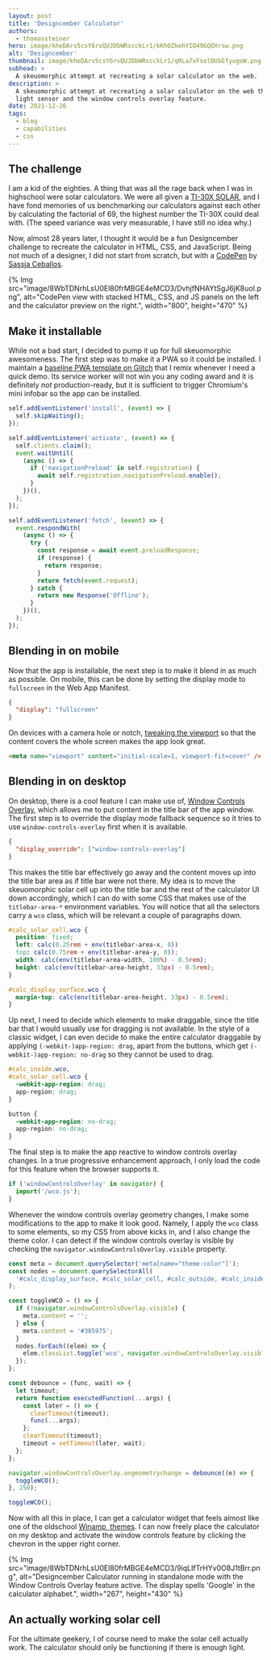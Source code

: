 ```yaml
---
layout: post
title: 'Designcember Calculator'
authors:
  - thomassteiner
hero: image/kheDArv5csY6rvQUJDbWRscckLr1/kKhOZkehYIQ49GQOXrsw.png
alt: 'Designcember'
thumbnail: image/kheDArv5csY6rvQUJDbWRscckLr1/qRLa7xFsolDUbEfyugoW.png
subhead: >
  A skeuomorphic attempt at recreating a solar calculator on the web.
description: >
  A skeuomorphic attempt at recreating a solar calculator on the web that makes use of the ambient
  light sensor and the window controls overlay feature.
date: 2021-12-26
tags:
  - blog
  - capabilities
  - css
---
```


## The challenge

I am a kid of the eighties. A thing that was all the rage back when I was in highschool were solar calculators.
We were all given a [TI-30X SOLAR](https://en.wikipedia.org/wiki/TI-30#/media/File:TI-30X_SOLAR,_2.jpg),
and I have fond memories of us benchmarking our calculators against each other by calculating the factorial of 69, the highest
number the TI-30X could deal with. (The speed variance was very measurable, I have still no idea why.)

Now, almost 28 years later, I thought it would be a fun Designcember challenge to recreate the calculator in HTML, CSS, and JavaScript.
Being not much of a designer, I did not start from scratch, but with a [CodePen](https://codepen.io/sassjajc/pen/zNJgKg) by
[Sassja Ceballos](https://codepen.io/sassjajc).

{% Img src="image/8WbTDNrhLsU0El80frMBGE4eMCD3/DvhjfNHAYtSgJ6jK8uoI.png", alt="CodePen view with stacked HTML, CSS, and JS panels on the left and the calculator preview on the right.", width="800", height="470" %}

## Make it installable

While not a bad start, I decided to pump it up for full skeuomorphic awesomeness. The first step was to make it a PWA so it could be installed.
I maintain a [baseline PWA template on Glitch](https://glitch.com/edit/#!/baseline-pwa) that I remix whenever I need a quick demo.
Its service worker will not win you any coding award and it is definitely _not_ production-ready, but it is sufficient to trigger Chromium's mini infobar so the app can be installed.

```js
self.addEventListener('install', (event) => {
  self.skipWaiting();
});

self.addEventListener('activate', (event) => {
  self.clients.claim();
  event.waitUntil(
    (async () => {
      if ('navigationPreload' in self.registration) {
        await self.registration.navigationPreload.enable();
      }
    })(),
  );
});

self.addEventListener('fetch', (event) => {
  event.respondWith(
    (async () => {
      try {
        const response = await event.preloadResponse;
        if (response) {
          return response;
        }
        return fetch(event.request);
      } catch {
        return new Response('Offline');
      }
    })(),
  );
});
```

## Blending in on mobile

Now that the app is installable, the next step is to make it blend in as much as possible. On mobile, this can be done by
setting the display mode to `fullscreen` in the Web App Manifest.

```json
{
  "display": "fullscreen"
}
```

On devices with a camera hole or notch, [tweaking the viewport](https://webkit.org/blog/7929/designing-websites-for-iphone-x/)
so that the content covers the whole screen makes the app look great.

```html
<meta name="viewport" content="initial-scale=1, viewport-fit=cover" />
```

## Blending in on desktop

On desktop, there is a cool feature I can make use of, [Window Controls Overlay](/window-controls-overlay/), which allows me to
put content in the title bar of the app window. The first step is to override the display mode fallback sequence so it tries to use
`window-controls-overlay` first when it is available.

```json
{
  "display_override": ["window-controls-overlay"]
}
```

This makes the title bar effectively go away and the content moves up into the title bar area as if title bar were not there.
My idea is to move the skeuomorphic solar cell up into the title bar and the rest of the calculator UI down accordingly, which I can do with some CSS
that makes use of the `titlebar-area-*` environment variables. You will notice that all the selectors carry a `wco` class, which will be relevant a couple of paragraphs down.

```css
#calc_solar_cell.wco {
  position: fixed;
  left: calc(0.25rem + env(titlebar-area-x, 0))
  top: calc(0.75rem + env(titlebar-area-y, 0));
  width: calc(env(titlebar-area-width, 100%) - 0.5rem);
  height: calc(env(titlebar-area-height, 33px) - 0.5rem);
}

#calc_display_surface.wco {
  margin-top: calc(env(titlebar-area-height, 33px) - 0.5rem);
}
```

Up next, I need to decide which elements to make draggable, since the title bar that I would usually use for dragging is not available.
In the style of a classic widget, I can even decide to make the entire calculator draggable by applying `(-webkit-)app-region: drag`, apart from the buttons, which get `(-webkit-)app-region: no-drag` so they cannot be used to drag.

```css
#calc_inside.wco,
#calc_solar_cell.wco {
  -webkit-app-region: drag;
  app-region: drag;
}

button {
  -webkit-app-region: no-drag;
  app-region: no-drag;
}
```

The final step is to make the app reactive to window controls overlay changes.
In a true progressive enhancement approach, I only load the code for this feature when the browser supports it.

```js
if ('windowControlsOverlay' in navigator) {
  import('/wco.js');
}
```

Whenever the window controls overlay geometry changes, I make some modifications to the app to make it look good.
Namely, I apply the `wco` class to some elements, so my CSS from above kicks in,
and I also change the theme color. I can detect if the window controls overlay is visible by checking the `navigator.windowControlsOverlay.visible` property.

```js
const meta = document.querySelector('meta[name="theme-color"]');
const nodes = document.querySelectorAll(
  '#calc_display_surface, #calc_solar_cell, #calc_outside, #calc_inside',
);

const toggleWCO = () => {
  if (!navigator.windowControlsOverlay.visible) {
    meta.content = '';
  } else {
    meta.content = '#385975';
  }
  nodes.forEach((elem) => {
    elem.classList.toggle('wco', navigator.windowControlsOverlay.visible);
  });
};

const debounce = (func, wait) => {
  let timeout;
  return function executedFunction(...args) {
    const later = () => {
      clearTimeout(timeout);
      func(...args);
    };
    clearTimeout(timeout);
    timeout = setTimeout(later, wait);
  };
};

navigator.windowControlsOverlay.ongeometrychange = debounce((e) => {
  toggleWCO();
}, 250);

toggleWCO();
```

Now with all this in place, I can get a calculator widget that feels almost like one of the oldschool [Winamp&nbsp; themes](https://en.wikipedia.org/wiki/Winamp#/media/File:Winamp5.png). I can now freely place the calculator on my desktop and activate the window controls feature by clicking the chevron in the upper right corner.

{% Img src="image/8WbTDNrhLsU0El80frMBGE4eMCD3/9iqLIfTrHYv0O8J1tBrr.png", alt="Designcember Calculator running in standalone mode with the Window Controls Overlay feature active. The display spells 'Google' in the calculator alphabet.", width="267", height="430" %}

## An actually working solar cell

For the ultimate geekery, I of course need to make the solar cell actually work.
The calculator should only be functioning if there is enough light.
